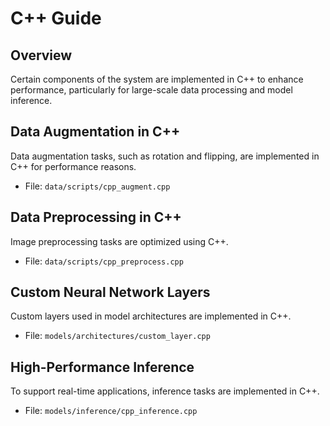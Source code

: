 # C++ Guide

## Overview

Certain components of the system are implemented in C++ to enhance performance, particularly for large-scale data processing and model inference.

## Data Augmentation in C++

Data augmentation tasks, such as rotation and flipping, are implemented in C++ for performance reasons.

- File: `data/scripts/cpp_augment.cpp`

## Data Preprocessing in C++

Image preprocessing tasks are optimized using C++.

- File: `data/scripts/cpp_preprocess.cpp`

## Custom Neural Network Layers

Custom layers used in model architectures are implemented in C++.

- File: `models/architectures/custom_layer.cpp`

## High-Performance Inference

To support real-time applications, inference tasks are implemented in C++.

- File: `models/inference/cpp_inference.cpp`
